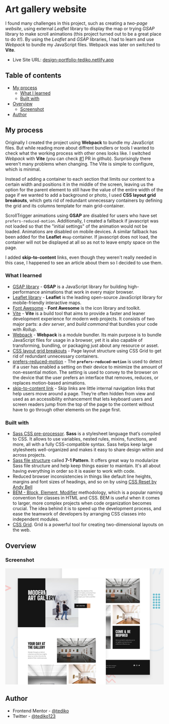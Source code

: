 # Art gallery website

I found many challenges in this project, such as creating a *two-page website*, using external *Leaflet* library to display the map or trying *GSAP* library to make scroll animations (this project turned out to be a great place to do it!). By using the *Leaflet* and *GSAP* libraries, I had to learn and use *Webpack* to bundle my JavaScript files. Webpack was later on switched to **Vite**.

- Live Site URL: [design-portfolio-tediko.netlify.app](https://art-gallery-tediko.netlify.app/)

## Table of contents

- [My process](#my-process)
  - [What I learned](#what-i-learned)
  - [Built with](#built-with)
- [Overview](#overview)
  - [Screenshot](#screenshot)
- [Author](#author)

## My process

Originally I created the project using **Webpack** to bundle my JavaScript files. But while reading more about diffrent bundlers or tools I wanted to check what the working process with other ones looks like. I switched *Webpack* with **Vite** (you can check [#1](https://github.com/tediko/art-gallery/pull/1) PR in github). Surprisingly there weren't many problems when changing. The Vite is simple to configure, which is minimal.

Instead of adding a container to each section that limits our content to a certain width and positions it in the middle of the screen, leaving us the option for the parent element to still have the value of the entire width of the page if we wanted to add a background or photo, I used **CSS layout grid breakouts**, which gets rid of redundant unnecessary containers by defining the grid and its columns template for main grid-container. 

ScrollTrigger animations using **GSAP** are disabled for users who have set `prefers-reduced-motion`.     Additionally, I created a fallback if javascript was not loaded so that the "initial settings" of the animation would not be loaded. Animations are disabled on mobile devices. A similar fallback has been added for the **Leaflet** `#map` container. If javascript does not load, the container will not be displayed at all so as not to leave empty space on the page.

I added **skip-to-content** links, even though they weren't really needed in this case, I happened to see an article about them so I decided to use them.

### What I learned

-   [GSAP library](https://gsap.com/docs/v3/) - **GSAP** is a JavaScript library for building high-performance animations that work in every major browser.
- [Leaflet library](https://leafletjs.com/) - **Leaflet** is the leading open-source JavaScript library for mobile-friendly interactive maps.
- [Font Awesome](https://fontawesome.com/) - **Font Awesome** is the icon library and toolkit.
- [Vite](https://vitejs.dev/) - **Vite** is a build tool that aims to provide a faster and leaner development experience for modern web projects. It consists of two major parts: a *dev server*, and *build command* that bundles your code with *Rollup*.
- [Webpack](https://webpack.js.org/) - **Webpack** is a module bundler. Its main purpose is to bundle JavaScript files for usage in a browser, yet it is also capable of transforming, bundling, or packaging just about any resource or asset.
- [CSS layout grid breakouts](https://ryanmulligan.dev/blog/layout-breakouts/) - Page layout structure using CSS Grid to get rid of redundant unnecessary containers.
- [prefers-reduced-motion](https://developer.mozilla.org/en-US/docs/Web/CSS/@media/prefers-reduced-motion) - The **`prefers-reduced-motion`**  is used to detect if a user has enabled a setting on their device to minimize the amount of non-essential motion. The setting is used to convey to the browser on the device that the user prefers an interface that removes, reduces, or replaces motion-based animations.
- [skip-to-content link](https://css-tricks.com/how-to-create-a-skip-to-content-link/) - Skip links are little internal navigation links that help users move around a page. They’re often hidden from view and used as an accessibility enhancement that lets keyboard users and screen readers jump from the top of the page to the content without have to go through other elements on the page first.

### Built with

-   [Sass CSS pre-processor](https://sass-lang.com/). **Sass** is a stylesheet language that’s compiled to CSS. It allows to use variables, nested rules, mixins, functions, and more, all with a fully CSS-compatible syntax. Sass helps keep large stylesheets well-organized and makes it easy to share design within and across projects.
-   [Sass file structure](https://gist.github.com/rveitch/84cea9650092119527bc) called **7-1 Pattern**. It offers great way to modularize Sass file structure and help keep things easier to maintain. It's all about having everything in order so it is easier to work with code.
-   Reduced browser inconsistencies in things like default line heights, margins and font sizes of headings, and so on by using [CSS Reset by Andy Bell](https://piccalil.li/blog/a-more-modern-css-reset/)
-   [BEM - Block, Element, Modifier](https://getbem.com/) methodology, which is a popular naming convention for classes in HTML and CSS. BEM is useful when it comes to larger, more complex projects when code organization becomes crucial. The idea behind it is to speed up the development process, and ease the teamwork of developers by arranging CSS classes into independent modules.
- [CSS Grid](https://css-tricks.com/snippets/css/complete-guide-grid/). Grid is a powerful tool for creating two-dimensional layouts on the web.

## Overview

### Screenshot

![Design preview for the Single-page design portfolio ](./preview.jpg)

## Author

- Frontend Mentor - [@tediko](https://www.frontendmentor.io/profile/tediko)
- Twitter - [@tediko123](https://www.twitter.com/tediko123)
